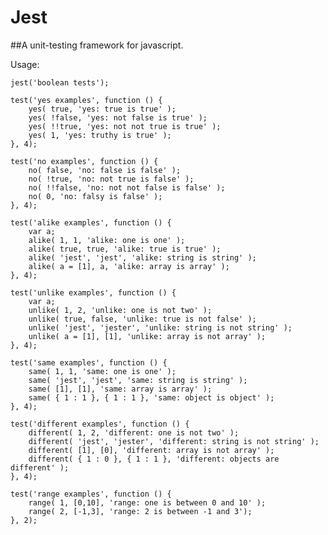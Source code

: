 Jest
==========================================
##A unit-testing framework for javascript.



Usage:

    jest('boolean tests');
    
    test('yes examples', function () {
        yes( true, 'yes: true is true' );
        yes( !false, 'yes: not false is true' );
        yes( !!true, 'yes: not not true is true' );
        yes( 1, 'yes: truthy is true' );
    }, 4);
    
    test('no examples', function () {    
        no( false, 'no: false is false' );
        no( !true, 'no: not true is false' );
        no( !!false, 'no: not not false is false' ); 
        no( 0, 'no: falsy is false' ); 
    }, 4);
    
    test('alike examples', function () {
        var a;
        alike( 1, 1, 'alike: one is one' );
        alike( true, true, 'alike: true is true' );
        alike( 'jest', 'jest', 'alike: string is string' );
        alike( a = [1], a, 'alike: array is array' );
    }, 4);
    
    test('unlike examples', function () {
        var a;
        unlike( 1, 2, 'unlike: one is not two' );
        unlike( true, false, 'unlike: true is not false' );
        unlike( 'jest', 'jester', 'unlike: string is not string' );
        unlike( a = [1], [1], 'unlike: array is not array' );
    }, 4);
    
    test('same examples', function () {
        same( 1, 1, 'same: one is one' );
        same( 'jest', 'jest', 'same: string is string' );
        same( [1], [1], 'same: array is array' );
        same( { 1 : 1 }, { 1 : 1 }, 'same: object is object' );
    }, 4);
    
    test('different examples', function () {
        different( 1, 2, 'different: one is not two' );
        different( 'jest', 'jester', 'different: string is not string' );
        different( [1], [0], 'different: array is not array' );
        different( { 1 : 0 }, { 1 : 1 }, 'different: objects are different' );
    }, 4);
    
    test('range examples', function () {
        range( 1, [0,10], 'range: one is between 0 and 10' );
        range( 2, [-1,3], 'range: 2 is between -1 and 3');
    }, 2);
        